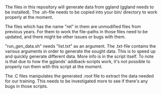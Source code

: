 The files in this repository will generate data from ggland (ggland needs to be installed). The .sh-file needs to be copied into your bin/ directory to work properly at the moment.

The files which has the name "rel" in them are unmodified files from previous years. For them to work the file-paths in those files need to be updated, and there might be other issues or bugs with them.

"run_gen_data.sh" needs "list.txt" as an argument. The .txt-file contains the various arguments in order to generate the sought data. This is to speed up and quickly generate different data. More info is in the script itself. To note is that due to how the gglands' addback-scripts work, it's not possible to properly run them with this script at the moment.

The .C files manipulates the generated .root file to extract the data needed for our training. This needs to be investigated more to see if there's any bugs in those scripts. 